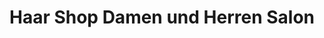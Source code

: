---
title: "Haar Shop Damen und Herren Salon"
url: /waldbroel/haar-shop-damen-und-herren-salon/
shop: Friseur
---